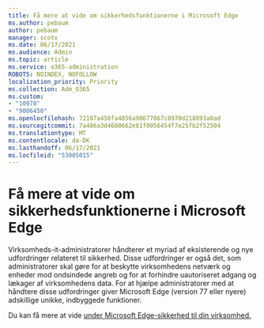 ```yaml
---
title: Få mere at vide om sikkerhedsfunktionerne i Microsoft Edge
ms.author: pebaum
author: pebaum
manager: scotv
ms.date: 06/17/2021
ms.audience: Admin
ms.topic: article
ms.service: o365-administration
ROBOTS: NOINDEX, NOFOLLOW
localization_priority: Priority
ms.collection: Adm_O365
ms.custom:
- "10978"
- "9006450"
ms.openlocfilehash: 72107a456fa4856a90677867c8970d218893a0ad
ms.sourcegitcommit: 7a406a3d4680662e81f0056454f7e25fb2f52504
ms.translationtype: MT
ms.contentlocale: da-DK
ms.lasthandoff: 06/17/2021
ms.locfileid: "53005015"
---
```

# <a name="learn-about-the-security-features-of-microsoft-edge"></a>Få mere at vide om sikkerhedsfunktionerne i Microsoft Edge

Virksomheds-it-administratorer håndterer et myriad af eksisterende og nye udfordringer relateret til sikkerhed. Disse udfordringer er også det, som administratorer skal gøre for at beskytte virksomhedens netværk og enheder mod ondsindede angreb og for at forhindre uautoriseret adgang og lækager af virksomhedens data. For at hjælpe administratorer med at håndtere disse udfordringer giver Microsoft Edge (version 77 eller nyere) adskillige unikke, indbyggede funktioner. 

Du kan få mere at vide [under Microsoft Edge-sikkerhed til din virksomhed.](/DeployEdge/ms-edge-security-for-business)